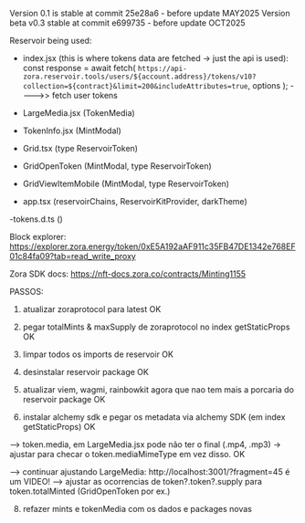Version 0.1 is stable at commit 25e28a6 - before update MAY2025
Version beta v0.3 stable at commit e699735 - before update OCT2025

Reservoir being used:

- index.jsx (this is where tokens data are fetched -> just the api is used):
  const response = await fetch(
  `https://api-zora.reservoir.tools/users/${account.address}/tokens/v10?collection=${contract}&limit=200&includeAttributes=true`,
  options
  ); ---->> fetch user tokens

- LargeMedia.jsx (TokenMedia)
- TokenInfo.jsx (MintModal)

- Grid.tsx (type ReservoirToken)
- GridOpenToken (MintModal, type ReservoirToken)
- GridViewItemMobile (MintModal, type ReservoirToken)

- app.tsx (reservoirChains, ReservoirKitProvider, darkTheme)

-tokens.d.ts ()

Block explorer:
https://explorer.zora.energy/token/0xE5A192aAF911c35FB47DE1342e768EF01c84fa09?tab=read_write_proxy

Zora SDK docs:
https://nft-docs.zora.co/contracts/Minting1155

PASSOS:

1. atualizar zoraprotocol para latest OK
2. pegar totalMints & maxSupply de zoraprotocol no index getStaticProps OK
3. limpar todos os imports de reservoir OK

4. desinstalar reservoir package OK
5. atualizar viem, wagmi, rainbowkit agora que nao tem mais a porcaria do reservoir package OK
6. instalar alchemy sdk e pegar os metadata via alchemy SDK (em index getStaticProps) OK

--> token.media, em LargeMedia.jsx pode não ter o final (.mp4, .mp3) -> ajustar para checar o token.mediaMimeType em vez disso. OK

--> continuar ajustando LargeMedia: http://localhost:3001/?fragment=45 é um VIDEO!
--> ajustar as ocorrencias de token?.token?.supply para token.totalMinted (GridOpenToken por ex.)

8. refazer mints e tokenMedia com os dados e packages novas
